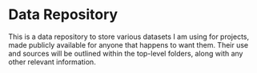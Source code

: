 # Data Repository

This is a data repository to store various datasets I am using for projects, made publicly available for anyone that happens to want them. Their use and sources will be outlined within the top-level folders, along with any other relevant information. 